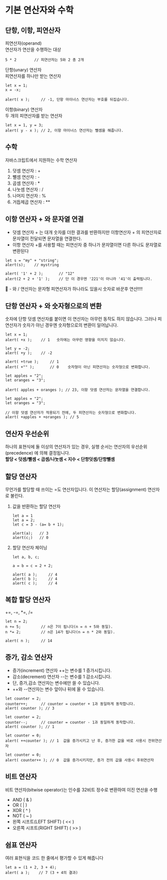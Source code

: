 # 기본 연산자와 수학
## 단항, 이항, 피연산자
피연산자(operand)<br>
연산자가 연산을 수행하는 대상
```
5 * 2        // 피연산자는 5와 2 총 2개
```
단항(unary) 연산자<br>
피연산자를 하나만 받는 연산자
```
let x = 1;
x = -x;

alert( x );     // -1, 단항 마이너스 연산자는 부호를 뒤집습니다.
```

이항(binary) 연산자<br>
두 개의 피연산자를 받는 연산자
```
let x = 1, y = 3;
alert( y - x ); // 2, 이항 마이너스 연산자는 뺄셈을 해줍니다.
```


## 수학
자바스크립트에서 지원하는 수학 연산자<br>
1. 덧셈 연산자 : +
2. 뺄셈 연산자 : -
3. 곱셈 연산자 : *
4. 나눗셈 연산자 : /
5. 나머지 연산자 : %
6. 거듭제곱 연산자 : **


## 이항 연산자 + 와 문자열 연결
- 덧셈 연산자 + 는 대개 숫자를 더한 결과를 반환하지만 이항연산자 + 의 피연산자로 문자열이 전달되면 문자열을 연결한다.
- 이항 연산자 +를 사용할 때는 피연산자 중 하나가 문자열이면 다른 하나도 문자열로 변환된다
```
let s = "my" + "string";
alert(s);    // mystring

alert( '1' + 2 );       // "12"
alert(2 + 2 + '1' );    // 단 이 경우엔 '221'이 아니라 '41'이 출력됩니다.
```
🚨 - 와 / 연산자는 문자형 피연산자가 하나라도 있을시 숫자로 바꾼후 연산!!!!

## 단항 연산자 + 와 숫자형으로의 변환
숫자에 단항 덧셈 연산자를 붙이면 이 연산자는 아무런 동작도 하지 않습니다. 그러나 피연산자가 숫자가 아닌 경우엔 숫자형으로의 변환이 일어납니다.
```
let x = 1;
alert( +x );    // 1   숫자에는 아무런 영향을 미치지 않습니다.

let y = -2;
alert( +y );    // -2

alert( +true );     // 1
alert( +"" );       // 0    숫자형이 아닌 피연산자는 숫자형으로 변화합니다.
```
```
let apples = "2";
let oranges = "3";

alert( apples + oranges ); // 23, 이항 덧셈 연산자는 문자열을 연결합니다.

let apples = "2";
let oranges = "3";

// 이항 덧셈 연산자가 적용되기 전에, 두 피연산자는 숫자형으로 변화합니다.
alert( +apples + +oranges ); // 5
```


## 연산자 우선순위
하나의 표현식에 둘 이상의 연산자가 있는 경우, 실행 순서는 연산자의 우선순위(precedence) 에 의해 결정됩니다.<br>
**할당 < 덧셈/뺼셈 < 곱셈/나눗셈 < 지수 < 단항덧셈/단항뺄셈**


## 할당 연산자
무언가를 할당할 때 쓰이는 =도 연산자입니다. 이 연산자는 할당(assignment) 연산자로 불린다.

1. 값을 반환하는 할당 연산자
    ```
    let a = 1
    let a = 2;
    let c = 3 - (a= b + 1);

    alert(a);   // 3
    alert(c;)   // 0
    ```
2. 할당 연산자 체이닝
    ```
    let a, b, c;

    a = b = c = 2 + 2;

    alert( a );     // 4
    alert( b );     // 4
    alert( c );     // 4
    ```
## 복합 할당 연산자<br>
+=, -=, *=, /=
```
let n = 2;
n += 5;         // n은 7이 됩니다(n = n + 5와 동일).
n *= 2;         // n은 14가 됩니다(n = n * 2와 동일).

alert( n );     // 14
```
## 증가, 감소 연산자<br>
- 증가(increment) 연산자 ++는 변수를 1 증가시킵니다.
- 감소(decrement) 연산자 --는 변수를 1 감소시킵니다.
- 단, 증가,감소 연산자는 변수에만 쓸 수 있습니다.
- ++와 --연산자는 변수 앞이나 뒤에 올 수 있습니다.
```
let counter = 2;
counter++;      // counter = counter + 1과 동일하게 동작합니다. 
alert( counter ); // 3

let counter = 2;
counter--;      // counter = counter - 1과 동일하게 동작합니다. 
alert( counter ); // 1
```
```
let counter = 0;
alert( ++counter ); // 1  값을 증가시키고 난 후, 증가한 값을 바로 사용시 전위연산자

let counter = 0;
alert( counter++ ); // 0  값을 증가시키지만, 증가 전의 값을 사용시 후위연산자
```

## 비트 연산자
비트 연산자(bitwise operator)는 인수를 32비트 정수로 변환하여 이진 연산을 수행
- AND ( & )
- OR ( | )
- XOR ( ^ )
- NOT ( ~ )
- 왼쪽 시프트(LEFT SHIFT) ( << )
- 오른쪽 시프트(RIGHT SHIFT) ( >> )

## 쉼표 연산자
여러 표현식을 코드 한 줄에서 평가할 수 있게 해줍니다
```
let a = (1 + 2, 3 + 4);
alert( a );    // 7 (3 + 4의 결과)
```


